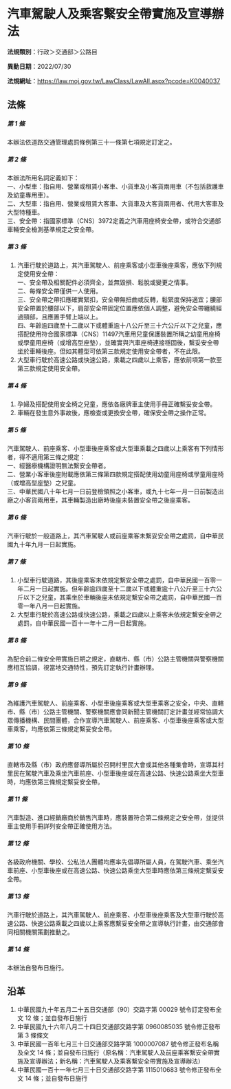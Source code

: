 # 汽車駕駛人及乘客繫安全帶實施及宣導辦法


**法規類別**：行政＞交通部＞公路目

**異動日期**：2022/07/30  

**法規網址**：https://law.moj.gov.tw/LawClass/LawAll.aspx?pcode=K0040037



## 法條
##### 第 1 條
本辦法依道路交通管理處罰條例第三十一條第七項規定訂定之。

##### 第 2 條
本辦法所用名詞定義如下：  
一、小型車：指自用、營業或租賃小客車、小貨車及小客貨兩用車（不包括救護車及幼童專用車）。  
二、大型車：指自用、營業或租賃大客車、大貨車及大客貨兩用者、代用大客車及大型特種車。  
三、安全帶：指國家標準（CNS）3972定義之汽車用座椅安全帶，或符合交通部車輛安全檢測基準規定之安全帶。

##### 第 3 條
1. 汽車行駛於道路上，其汽車駕駛人、前座乘客或小型車後座乘客，應依下列規定使用安全帶：  
一、安全帶及相關配件必須齊全，並無毀損、鬆脫或變更之情事。  
二、每條安全帶僅供一人使用。  
三、安全帶之帶扣應確實緊扣，安全帶無扭曲或反轉，鬆緊度保持適宜；腰部安全帶置於腰部以下，肩部安全帶固定位置應依個人調整，避免安全帶纏繞經過頸部，且應置手臂上端以上。  
四、年齡逾四歲至十二歲以下或體重逾十八公斤至三十六公斤以下之兒童，應搭配使用符合國家標準（CNS）11497汽車用兒童保護裝置所稱之幼童用座椅或學童用座椅（或增高型座墊），並確實與汽車座椅連接穩固後，繫妥安全帶坐於車輛後座。但如其體型可依第三款規定使用安全帶者，不在此限。
1. 大型車行駛於高速公路或快速公路，乘載之四歲以上乘客，應依前項第一款至第三款規定使用安全帶。

##### 第 4 條
1. 孕婦及搭配使用安全椅之兒童，應依各廠牌車主使用手冊正確繫妥安全帶。
1. 車輛在發生意外事故後，應檢查或更換安全帶，確保安全帶之操作正常。

##### 第 5 條
汽車駕駛人、前座乘客、小型車後座乘客或大型車乘載之四歲以上乘客有下列情形者，得不適用第三條之規定：  
一、經醫療機構證明無法繫安全帶者。  
二、營業小客車後座附載應依第三條第四款規定搭配使用幼童用座椅或學童用座椅（或增高型座墊）之兒童。  
三、中華民國八十年七月一日前登檢領照之小客車，或九十七年一月一日前製造出廠之小客貨兩用車，其車輛製造出廠時後座未裝置安全帶之後座乘客。

##### 第 6 條
汽車行駛於一般道路上，其汽車駕駛人或前座乘客未繫妥安全帶之處罰，自中華民國九十年九月一日起實施。

##### 第 7 條
1. 小型車行駛道路，其後座乘客未依規定繫安全帶之處罰，自中華民國一百零一年二月一日起實施。但年齡逾四歲至十二歲以下或體重逾十八公斤至三十六公斤以下之兒童，其乘坐於車輛後座未依規定繫安全帶之處罰，自中華民國一百零一年八月一日起實施。
1. 大型車行駛於高速公路或快速公路，乘載之四歲以上乘客未依規定繫安全帶之處罰，自中華民國一百十一年十二月一日起實施。

##### 第 8 條
為配合前二條安全帶實施日期之規定，直轄市、縣（市）公路主管機關與警察機關應相互協調，視當地交通特性，預先訂定執行計畫辦理。

##### 第 9 條
為維護汽車駕駛人、前座乘客、小型車後座乘客或大型車乘客之安全，中央、直轄市、縣（市）公路主管機關、警察機關應會同新聞主管機關訂定計畫並經常協調大眾傳播機構、民間團體，合作宣導汽車駕駛人、前座乘客、小型車後座乘客或大型車乘客，均應依第三條規定繫妥安全帶。

##### 第 10 條
直轄市及縣（市）政府應督導所屬於召開村里民大會或其他各種集會時，宣導其村里民在駕駛汽車及乘坐汽車前座、小型車後座或在高速公路、快速公路乘坐大型車時，均應依第三條規定繫妥安全帶。

##### 第 11 條
汽車製造、進口經銷廠商於銷售汽車時，應裝置符合第二條規定之安全帶，並提供車主使用手冊詳列安全帶正確使用方法。

##### 第 12 條
各級政府機關、學校、公私法人團體均應率先倡導所屬人員，在駕駛汽車、乘坐汽車前座、小型車後座或在高速公路、快速公路乘坐大型車時應依第三條規定繫妥安全帶。

##### 第 13 條
汽車行駛於道路上，其汽車駕駛人、前座乘客、小型車後座乘客及大型車行駛於高速公路、快速公路乘載之四歲以上乘客應繫妥安全帶之宣導執行計畫，由交通部會同相關機關策劃推動之。

##### 第 14 條
本辦法自發布日施行。

## 沿革
1. 中華民國九十年五月二十五日交通部（90）交路字第 00029  號令訂定發布全文 12 條；並自發布日施行
1. 中華民國九十六年八月二十四日交通部交路字第 0960085035 號令修正發布第 3  條條文
1. 中華民國一百年七月三十日交通部交路字第 1000007087 號令修正發布名稱及全文 14 條；並自發布日施行（原名稱：汽車駕駛人及前座乘客繫安全帶實施及宣導辦法；新名稱：汽車駕駛人及乘客繫安全帶實施及宣導辦法）
1. 中華民國一百十一年七月三十日交通部交路字第 1115010683 號令修正發布全文 14 條；並自發布日施行
